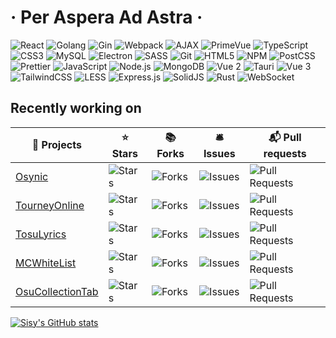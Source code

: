 # · Per Aspera Ad Astra ·

![React](https://img.shields.io/badge/-React-45b8d8?style=flat-square&logo=react&logoColor=white)
![Golang](https://img.shields.io/badge/-Golang-00ADD8?style=flat-square&logo=go&logoColor=white)
![Gin](https://img.shields.io/badge/-Gin-45b8d8?style=flat-square&logo=go&logoColor=white)
![Webpack](https://img.shields.io/badge/-Webpack-00ADD8?style=flat-square&logo=webpack&logoColor=white)
![AJAX](https://img.shields.io/badge/-AJAX-42A5F5?style=flat-square&logo=javascript&logoColor=white)
![PrimeVue](https://img.shields.io/badge/-PrimeVue-007ACC?style=flat-square&logo=primevue&logoColor=white)
![TypeScript](https://img.shields.io/badge/-TypeScript-1a73e8?style=flat-square&logo=typescript&logoColor=white)
![CSS3](https://img.shields.io/badge/-CSS3-5849BE?style=flat-square&logo=css3&logoColor=white)
![MySQL](https://img.shields.io/badge/-MySQL-311C87?style=flat-square&logo=mysql&logoColor=white)
![Electron](https://img.shields.io/badge/-Electron-430098?style=flat-square&logo=electron&logoColor=white)
![SASS](https://img.shields.io/badge/-SASS-764ABC?style=flat-square&logo=sass&logoColor=white)
![Git](https://img.shields.io/badge/-Git-B7178C?style=flat-square&logo=git&logoColor=white)
![HTML5](https://img.shields.io/badge/-HTML5-CC6699?style=flat-square&logo=html5&logoColor=white)
![NPM](https://img.shields.io/badge/-NPM-F05032?style=flat-square&logo=npm&logoColor=white)
![PostCSS](https://img.shields.io/badge/-PostCSS-E34F26?style=flat-square&logo=postcss&logoColor=white)
![Prettier](https://img.shields.io/badge/-Prettier-CB3837?style=flat-square&logo=prettier&logoColor=white)
![JavaScript](https://img.shields.io/badge/-JavaScript-DD3A0A?style=flat-square&logo=javascript&logoColor=white)
![Node.js](https://img.shields.io/badge/-Nodejs-F7B93E?style=flat-square&logo=Node.js&logoColor=white)
![MongoDB](https://img.shields.io/badge/-MongoDB-F7DF1E?style=flat-square&logo=mongodb&logoColor=white)
![Vue 2](https://img.shields.io/badge/-Vue-43853d?style=flat-square&logo=vue.js&logoColor=white)
![Tauri](https://img.shields.io/badge/-tauri-1a3a3f?style=flat-square&logo=tauri&logoColor=white)
![Vue 3](https://img.shields.io/badge/-Vue3-47A248?style=flat-square&logo=vue.js&logoColor=white)
![TailwindCSS](https://img.shields.io/badge/-TailwindCSS-4FC08D?style=flat-square&logo=tailwind-css&logoColor=white)
![LESS](https://img.shields.io/badge/-LESS-42b883?style=flat-square&logo=less&logoColor=white)
![Express.js](https://img.shields.io/badge/-Express.js-38B2AC?style=flat-square&logo=express&logoColor=white)
![SolidJS](https://img.shields.io/badge/-Solid-3d5c84?style=flat-square&logo=solid&logoColor=white)
![Rust](https://img.shields.io/badge/-Rust-1D365D?style=flat-square&logo=rust&logoColor=white)
![WebSocket](https://img.shields.io/badge/-WebSocket-010101?style=flat-square&logo=socket.io&logoColor=white)


## Recently working on

| 🎁 Projects | ⭐ Stars | 📚 Forks | 🛎 Issues | 📬 Pull requests |
|-------------|----------|----------|-----------|-----------------|
| [Osynic](https://github.com/SisypheOvO/Osynic) | ![Stars](https://img.shields.io/github/stars/SisypheOvO/Osynic?style=flat-square&labelColor=343b41) | ![Forks](https://img.shields.io/github/forks/SisypheOvO/Osynic?style=flat-square&labelColor=343b41) | ![Issues](https://img.shields.io/github/issues/SisypheOvO/Osynic?style=flat-square&labelColor=343b41) | ![Pull Requests](https://img.shields.io/github/issues-pr/SisypheOvO/Osynic?style=flat-square&labelColor=343b41) |
| [TourneyOnline](https://github.com/SIyuyuko/osu-tourney-online) | ![Stars](https://img.shields.io/github/stars/SIyuyuko/osu-tourney-online?style=flat-square&labelColor=343b41) | ![Forks](https://img.shields.io/github/forks/SIyuyuko/osu-tourney-online?style=flat-square&labelColor=343b41) | ![Issues](https://img.shields.io/github/issues/SIyuyuko/osu-tourney-online?style=flat-square&labelColor=343b41) | ![Pull Requests](https://img.shields.io/github/issues-pr/SIyuyuko/osu-tourney-online?style=flat-square&labelColor=343b41) |
| [TosuLyrics](https://github.com/HollisMeynell/tosu-lyrics) | ![Stars](https://img.shields.io/github/stars/HollisMeynell/tosu-lyrics?style=flat-square&labelColor=343b41) | ![Forks](https://img.shields.io/github/forks/HollisMeynell/tosu-lyrics?style=flat-square&labelColor=343b41) | ![Issues](https://img.shields.io/github/issues/HollisMeynell/tosu-lyrics?style=flat-square&labelColor=343b41) | ![Pull Requests](https://img.shields.io/github/issues-pr/HollisMeynell/tosu-lyrics?style=flat-square&labelColor=343b41) |
| [MCWhiteList](https://github.com/MoonWX/vue-mcwhitelist) | ![Stars](https://img.shields.io/github/stars/MoonWX/vue-mcwhitelist?style=flat-square&labelColor=343b41) | ![Forks](https://img.shields.io/github/forks/MoonWX/vue-mcwhitelist?style=flat-square&labelColor=343b41) | ![Issues](https://img.shields.io/github/issues/MoonWX/vue-mcwhitelist?style=flat-square&labelColor=343b41) | ![Pull Requests](https://img.shields.io/github/issues-pr/MoonWX/vue-mcwhitelist?style=flat-square&labelColor=343b41) |
| [OsuCollectionTab](https://github.com/SisypheOvO/OsuCollectionTab) | ![Stars](https://img.shields.io/github/stars/SisypheOvO/OsuCollectionTab?style=flat-square&labelColor=343b41) | ![Forks](https://img.shields.io/github/forks/SisypheOvO/OsuCollectionTab?style=flat-square&labelColor=343b41) | ![Issues](https://img.shields.io/github/issues/SisypheOvO/OsuCollectionTab?style=flat-square&labelColor=343b41) | ![Pull Requests](https://img.shields.io/github/issues-pr/SisypheOvO/OsuCollectionTab?style=flat-square&labelColor=343b41) |


[![Sisy's GitHub stats](https://github-readme-stats.vercel.app/api?username=SisypheOvO&show_icons=true&theme=calm_pink)](https://github.com/anuraghazra/github-readme-stats)
